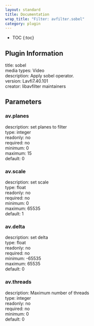 ```yaml
---
layout: standard
title: Documentation
wrap_title: "Filter: avfilter.sobel"
category: plugin
---
```

* TOC
{:toc}

## Plugin Information

title: sobel  
media types:
Video  
description: Apply sobel operator.  
version: Lavfi7.40.101  
creator: libavfilter maintainers  

## Parameters

### av.planes

  
description:
set planes to filter  
type: integer  
readonly: no  
required: no  
minimum: 0  
maximum: 15  
default: 0  

### av.scale

  
description:
set scale  
type: float  
readonly: no  
required: no  
minimum: 0  
maximum: 65535  
default: 1  

### av.delta

  
description:
set delta  
type: float  
readonly: no  
required: no  
minimum: -65535  
maximum: 65535  
default: 0  

### av.threads

  
description:
Maximum number of threads  
type: integer  
readonly: no  
required: no  
minimum: 0  
default: 0  

